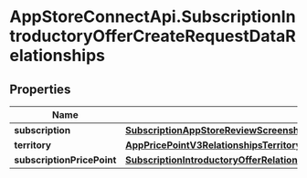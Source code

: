 # AppStoreConnectApi.SubscriptionIntroductoryOfferCreateRequestDataRelationships

## Properties

Name | Type | Description | Notes
------------ | ------------- | ------------- | -------------
**subscription** | [**SubscriptionAppStoreReviewScreenshotCreateRequestDataRelationshipsSubscription**](SubscriptionAppStoreReviewScreenshotCreateRequestDataRelationshipsSubscription.md) |  | 
**territory** | [**AppPricePointV3RelationshipsTerritory**](AppPricePointV3RelationshipsTerritory.md) |  | [optional] 
**subscriptionPricePoint** | [**SubscriptionIntroductoryOfferRelationshipsSubscriptionPricePoint**](SubscriptionIntroductoryOfferRelationshipsSubscriptionPricePoint.md) |  | [optional] 


